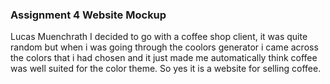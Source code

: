 ### Assignment 4 Website Mockup
Lucas Muenchrath
I decided to go with a coffee shop client, it was quite random but when i was going through the coolors generator i came across the colors that i had chosen and it just made me automatically think coffee was well suited for the color theme. So yes it is a website for selling coffee.
